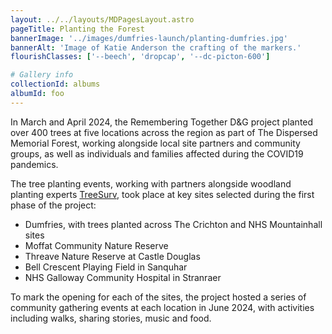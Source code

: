 ```yaml
---
layout: ../../layouts/MDPagesLayout.astro
pageTitle: Planting the Forest
bannerImage: '../images/dumfries-launch/planting-dumfries.jpg'
bannerAlt: 'Image of Katie Anderson the crafting of the markers.'
flourishClasses: ['--beech', 'dropcap', '--dc-picton-600']

# Gallery info
collectionId: albums
albumId: foo
---
```


In March and April 2024, the Remembering Together D&G project planted over 400 trees at five locations across the region as part of The Dispersed Memorial Forest, working alongside local site partners and community groups, as well as individuals and families affected during the COVID19 pandemics.

The tree planting events, working with partners alongside woodland planting experts [TreeSurv](https://www.treesurv.co.uk/), took place at key sites selected during the first phase of the project:

- Dumfries, with trees planted across The Crichton and NHS Mountainhall sites
- Moffat Community Nature Reserve
- Threave Nature Reserve at Castle Douglas
- Bell Crescent Playing Field in Sanquhar
- NHS Galloway Community Hospital in Stranraer

To mark the opening for each of the sites, the project hosted a series of community gathering events at each location in June 2024, with activities including walks, sharing stories, music and food.
